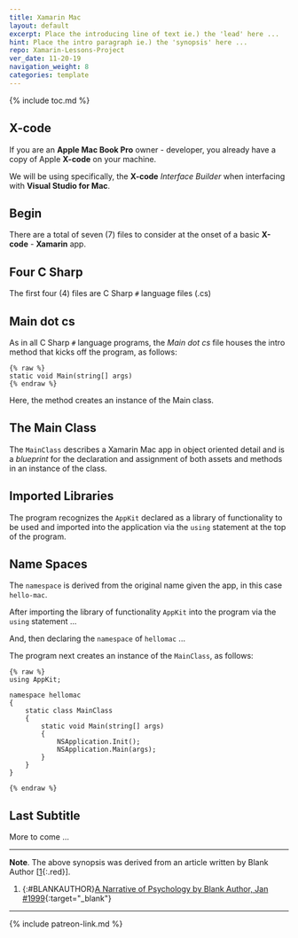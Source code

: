 ```yaml
---
title: Xamarin Mac
layout: default
excerpt: Place the introducing line of text ie.) the 'lead' here ...
hint: Place the intro paragraph ie.) the 'synopsis' here ...
repo: Xamarin-Lessons-Project 
ver_date: 11-20-19
navigation_weight: 8
categories: template
---
```

{% include toc.md %}

## X-code

If you are an **Apple Mac Book Pro** owner - developer, you already have a copy of Apple **X-code** on your machine.

We will be using specifically, the **X-code** *Interface Builder* when interfacing with **Visual Studio for Mac**.

## Begin

There are a total of seven (7) files to consider at the onset of a basic **X-code** - **Xamarin** app.

## Four C Sharp

The first four (4) files are C Sharp `#` language files (.cs)

## Main dot cs

As in all C Sharp `#` language programs, the *Main dot cs* file houses the intro method that kicks off the program, as follows:

```liquid
{% raw %}
static void Main(string[] args)
{% endraw %}
```

Here, the method creates an instance of the Main class.

## The Main Class

The `MainClass` describes a Xamarin Mac app in object oriented detail and is a *blueprint* for the declaration and assignment of both assets and methods in an instance of the class.

## Imported Libraries

The program recognizes the `AppKit` declared as a library of functionality to be used and imported into the application via the `using` statement at the top of the program.

## Name Spaces

The `namespace` is derived from the original name given the app, in this case `hello-mac`.

After importing the library of functionality `AppKit` into the program via the `using` statement ...

And, then declaring the `namespace` of `hellomac` ...

The program next creates an instance of the `MainClass`, as follows:

```liquid
{% raw %}
using AppKit;

namespace hellomac
{
    static class MainClass
    {
        static void Main(string[] args)
        {
            NSApplication.Init();
            NSApplication.Main(args);
        }
    }
}

{% endraw %}
```

## Last Subtitle

More to come ...

***

**Note**. The above synopsis was derived from an article written by Blank Author [[1](#BLANKAUTHOR){:.red}].

1. {:#BLANKAUTHOR}[A Narrative of Psychology by Blank Author, Jan #1999](http://cowles.yale.edu/sites/default/files/files/pub/d20/d2069.pdf){:target="_blank"}

***

{% include patreon-link.md %}
